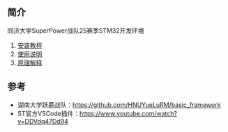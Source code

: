 ## 简介
同济大学SuperPower战队25赛季STM32开发环境
1. [安装教程](how_to_install.md)
2. [使用说明](how_to_use.md)
3. [原理解释](how_it_works.md)

## 参考
- 湖南大学跃鹿战队：https://github.com/HNUYueLuRM/basic_framework
- ST官方VSCode插件：https://www.youtube.com/watch?v=DDVdq47Dd94